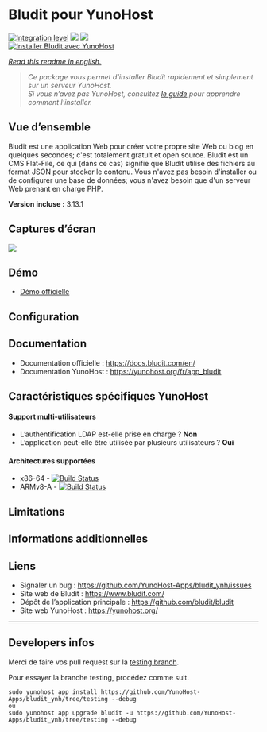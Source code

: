 # Bludit pour YunoHost

[![Integration level](https://dash.yunohost.org/integration/bludit.svg)](https://dash.yunohost.org/appci/app/bludit) ![](https://ci-apps.yunohost.org/ci/badges/bludit.status.svg) ![](https://ci-apps.yunohost.org/ci/badges/bludit.maintain.svg)  
[![Installer Bludit avec YunoHost](https://install-app.yunohost.org/install-with-yunohost.svg)](https://install-app.yunohost.org/?app=bludit)

*[Read this readme in english.](./README.md)* 

> *Ce package vous permet d’installer Bludit rapidement et simplement sur un serveur YunoHost.  
Si vous n’avez pas YunoHost, consultez [le guide](https://yunohost.org/#/install) pour apprendre comment l’installer.*

## Vue d’ensemble

Bludit est une application Web pour créer votre propre site Web ou blog en quelques secondes; c'est totalement gratuit et open source. Bludit est un CMS Flat-File, ce qui (dans ce cas) signifie que Bludit utilise des fichiers au format JSON pour stocker le contenu. Vous n'avez pas besoin d'installer ou de configurer une base de données; vous n'avez besoin que d'un serveur Web prenant en charge PHP.

**Version incluse :** 3.13.1

## Captures d’écran

![](https://www.bludit.com/img/bludit_1_en.png?version=3.9.1)

## Démo

* [Démo officielle](https://demo.bludit.com/)

## Configuration

## Documentation

* Documentation officielle : https://docs.bludit.com/en/
* Documentation YunoHost : https://yunohost.org/fr/app_bludit

## Caractéristiques spécifiques YunoHost

#### Support multi-utilisateurs

* L’authentification LDAP est-elle prise en charge ? **Non**
* L’application peut-elle être utilisée par plusieurs utilisateurs ? **Oui**

#### Architectures supportées

* x86-64 - [![Build Status](https://ci-apps.yunohost.org/ci/logs/bludit.svg)](https://ci-apps.yunohost.org/ci/apps/bludit/)
* ARMv8-A - [![Build Status](https://ci-apps-arm.yunohost.org/ci/logs/bludit.svg)](https://ci-apps-arm.yunohost.org/ci/apps/bludit/)

## Limitations

## Informations additionnelles

## Liens

* Signaler un bug : https://github.com/YunoHost-Apps/bludit_ynh/issues
* Site web de Bludit : https://www.bludit.com/
* Dépôt de l’application principale : https://github.com/bludit/bludit
* Site web YunoHost : https://yunohost.org/

---

## Developers infos

Merci de faire vos pull request sur la [testing branch](https://github.com/YunoHost-Apps/bludit_ynh/tree/testing).

Pour essayer la branche testing, procédez comme suit.
```
sudo yunohost app install https://github.com/YunoHost-Apps/bludit_ynh/tree/testing --debug
ou
sudo yunohost app upgrade bludit -u https://github.com/YunoHost-Apps/bludit_ynh/tree/testing --debug
```
